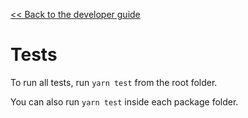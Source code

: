 [<< Back to the developer guide](developer_guide)

# Tests

To run all tests, run `yarn test` from the root folder.

You can also run `yarn test` inside each package folder.
